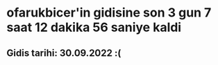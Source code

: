 # ofarukbicer'in gidisine son 3 gun 7 saat 12 dakika 56 saniye kaldi

## Gidis tarihi: 30.09.2022 :(